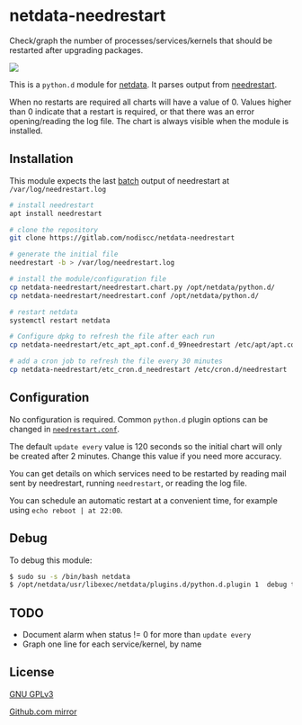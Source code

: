 # netdata-needrestart

Check/graph the number of processes/services/kernels that should be restarted after upgrading packages.

![](https://i.imgur.com/ebD2MTW.png)

This is a `python.d` module for [netdata](https://my-netdata.io/). It parses output from [needrestart](https://fiasko.io/tag/needrestart.html).

When no restarts are required all charts will have a value of 0. Values higher than 0 indicate that a restart is required, or that there was an error opening/reading the log file. The chart is always visible when the module is installed.


## Installation

This module expects the last [batch](https://github.com/liske/needrestart/blob/master/README.batch.md) output of needrestart at `/var/log/needrestart.log`


```bash
# install needrestart
apt install needrestart

# clone the repository
git clone https://gitlab.com/nodiscc/netdata-needrestart

# generate the initial file
needrestart -b > /var/log/needrestart.log

# install the module/configuration file
cp netdata-needrestart/needrestart.chart.py /opt/netdata/python.d/
cp netdata-needrestart/needrestart.conf /opt/netdata/python.d/

# restart netdata
systemctl restart netdata

# Configure dpkg to refresh the file after each run
cp netdata-needrestart/etc_apt_apt.conf.d_99needrestart /etc/apt/apt.conf.d/99needrestart

# add a cron job to refresh the file every 30 minutes
cp netdata-needrestart/etc_cron.d_needrestart /etc/cron.d/needrestart


```


## Configuration

No configuration is required. Common `python.d` plugin options can be changed in [`needrestart.conf`](needrestart.conf).

The default `update every` value is 120 seconds so the initial chart will only be created after 2 minutes. Change this value if you need more accuracy.

You can get details on which services need to be restarted by reading mail sent by needrestart, running `needrestart`, or reading the log file.

You can schedule an automatic restart at a convenient time, for example using `echo reboot | at 22:00`.


## Debug

To debug this module:

```bash
$ sudo su -s /bin/bash netdata
$ /opt/netdata/usr/libexec/netdata/plugins.d/python.d.plugin 1  debug trace needrestart
```

## TODO

- Document alarm when status != 0 for more than `update every`
- Graph one line for each service/kernel, by name

## License

[GNU GPLv3](LICENSE)

[Github.com mirror](https://github.com/nodiscc/netdata-needrestart)
